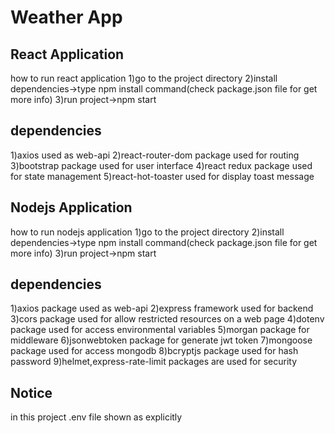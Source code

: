 # Weather App

## React Application

how to run react application
1)go to the project directory
2)install dependencies->type npm install command(check package.json file for get more info)
3)run project->npm start

## dependencies

1)axios used as web-api
2)react-router-dom package used for routing
3)bootstrap package used for user interface
4)react redux package used for state management
5)react-hot-toaster used for display toast message


## Nodejs Application

how to run nodejs application
1)go to the project directory
2)install dependencies->type npm install command(check package.json file for get more info)
3)run project->npm start

## dependencies

1)axios package used as web-api
2)express framework used for backend
3)cors package used for allow restricted resources on a web page
4)dotenv package used for access environmental variables
5)morgan package for middleware
6)jsonwebtoken package for generate jwt token
7)mongoose package used for access mongodb
8)bcryptjs package used for hash password
9)helmet,express-rate-limit packages are used for security

## Notice

in this project .env file shown as explicitly
